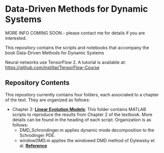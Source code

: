 # Data-Driven Methods for Dynamic Systems

MORE INFO COMING SOON - please contact me for details if you are interested.

This repository contains the scripts and notebooks that accompany the book Data-Driven Methods for Dynamic Systems

Neural networks use TensorFlow 2. A tutorial is available at: https://github.com/instillai/TensorFlow-Course 

## **Repository Contents**
This repository currently contains four folders, each associated to a chapter of the text. They are organized as follows:

- Chapter 2: [**Linear Evolution Models**](https://github.com/jbramburger/DataDrivenDynSyst/tree/main/Linear%20Evolution%20Models): This folder contains MATLAB scripts to reproduce the results from Chapter 2 of the textbook. More details can be found in the heading of each script. Organization is as follows:
    - DMD_Schrondinger.m applies dynamic mode decomposition to the Schrodinger PDE.
    - windowDMD.m applies the windowed DMD method of Dylewsky et al. [**Reference**](https://journals.aps.org/pre/abstract/10.1103/PhysRevE.99.063311)  
